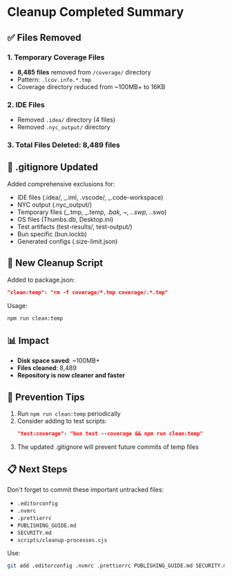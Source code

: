 # Cleanup Completed Summary

## ✅ Files Removed

### 1. **Temporary Coverage Files**

- **8,485 files** removed from `/coverage/` directory
- Pattern: `.lcov.info.*.tmp`
- Coverage directory reduced from ~100MB+ to 16KB

### 2. **IDE Files**

- Removed `.idea/` directory (4 files)
- Removed `.nyc_output/` directory

### 3. **Total Files Deleted**: 8,489 files

## 📝 .gitignore Updated

Added comprehensive exclusions for:

- IDE files (.idea/, _.iml, .vscode/, _.code-workspace)
- NYC output (.nyc_output/)
- Temporary files (_.tmp, _.temp, _.bak, _~, ._.swp, ._.swo)
- OS files (Thumbs.db, Desktop.ini)
- Test artifacts (test-results/, test-output/)
- Bun specific (bun.lockb)
- Generated configs (.size-limit.json)

## 🔧 New Cleanup Script

Added to package.json:

```json
"clean:temp": "rm -f coverage/*.tmp coverage/.*.tmp"
```

Usage:

```bash
npm run clean:temp
```

## 📊 Impact

- **Disk space saved**: ~100MB+
- **Files cleaned**: 8,489
- **Repository is now cleaner and faster**

## 🎯 Prevention Tips

1. Run `npm run clean:temp` periodically
2. Consider adding to test scripts:
   ```json
   "test:coverage": "bun test --coverage && npm run clean:temp"
   ```
3. The updated .gitignore will prevent future commits of temp files

## 📋 Next Steps

Don't forget to commit these important untracked files:

- `.editorconfig`
- `.nvmrc`
- `.prettierrc`
- `PUBLISHING_GUIDE.md`
- `SECURITY.md`
- `scripts/cleanup-processes.cjs`

Use:

```bash
git add .editorconfig .nvmrc .prettierrc PUBLISHING_GUIDE.md SECURITY.md scripts/cleanup-processes.cjs
```
